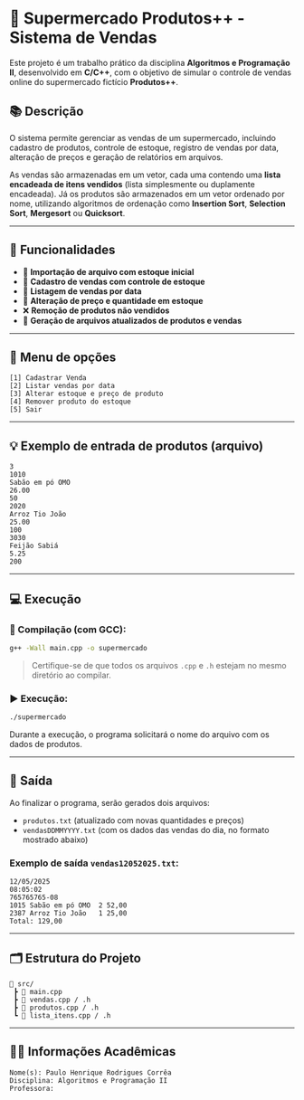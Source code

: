 # 🛒 Supermercado Produtos++ - Sistema de Vendas

Este projeto é um trabalho prático da disciplina **Algoritmos e Programação II**, desenvolvido em **C/C++**, com o objetivo de simular o controle de vendas online do supermercado fictício **Produtos++**.

## 📚 Descrição

O sistema permite gerenciar as vendas de um supermercado, incluindo cadastro de produtos, controle de estoque, registro de vendas por data, alteração de preços e geração de relatórios em arquivos.

As vendas são armazenadas em um vetor, cada uma contendo uma **lista encadeada de itens vendidos** (lista simplesmente ou duplamente encadeada). Já os produtos são armazenados em um vetor ordenado por nome, utilizando algoritmos de ordenação como **Insertion Sort**, **Selection Sort**, **Mergesort** ou **Quicksort**.

---

## 🧩 Funcionalidades

- 📂 **Importação de arquivo com estoque inicial**
- 🧾 **Cadastro de vendas com controle de estoque**
- 📅 **Listagem de vendas por data**
- 🔄 **Alteração de preço e quantidade em estoque**
- ❌ **Remoção de produtos não vendidos**
- 💾 **Geração de arquivos atualizados de produtos e vendas**

---

## 📑 Menu de opções

```text
[1] Cadastrar Venda  
[2] Listar vendas por data  
[3] Alterar estoque e preço de produto  
[4] Remover produto do estoque  
[5] Sair
```

---

## 💡 Exemplo de entrada de produtos (arquivo)

```
3
1010
Sabão em pó OMO
26.00
50
2020
Arroz Tio João
25.00
100
3030
Feijão Sabiá
5.25
200
```

---

## 💻 Execução

### 🔧 Compilação (com GCC):
```bash
g++ -Wall main.cpp -o supermercado
```

> Certifique-se de que todos os arquivos `.cpp` e `.h` estejam no mesmo diretório ao compilar.

### ▶️ Execução:
```bash
./supermercado
```

Durante a execução, o programa solicitará o nome do arquivo com os dados de produtos.

---

## 📁 Saída

Ao finalizar o programa, serão gerados dois arquivos:

- `produtos.txt` (atualizado com novas quantidades e preços)
- `vendasDDMMYYYY.txt` (com os dados das vendas do dia, no formato mostrado abaixo)

### Exemplo de saída `vendas12052025.txt`:

```
12/05/2025
08:05:02
765765765-08
1015 Sabão em pó OMO  2 52,00
2387 Arroz Tio João   1 25,00
Total: 129,00
```

---

## 🗂 Estrutura do Projeto

```
📁 src/
 ┣ 📜 main.cpp
 ┣ 📜 vendas.cpp / .h
 ┣ 📜 produtos.cpp / .h
 ┗ 📜 lista_itens.cpp / .h
```

---

## 👨‍🏫 Informações Acadêmicas
```
Nome(s): Paulo Henrique Rodrigues Corrêa           
Disciplina: Algoritmos e Programação II            
Professora:                                         
```